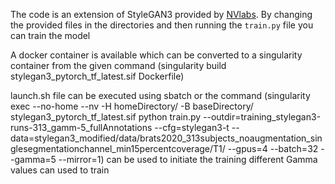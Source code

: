 The code is an extension of StyleGAN3 provided by [NVlabs](https://github.com/NVlabs/stylegan3). By changing the provided files in the directories and then running the `train.py` file you can train the model

A docker container is available which can be converted to a singularity container from the given command (singularity build stylegan3_pytorch_tf_latest.sif Dockerfile)

launch.sh file can be executed using sbatch or the command (singularity exec --no-home --nv -H homeDirectory/  -B baseDirectory/  stylegan3_pytorch_tf_latest.sif python train.py --outdir=training_stylegan3-runs-313_gamm-5_fullAnnotations --cfg=stylegan3-t --data=stylegan3_modified/data/brats2020_313subjects_noaugmentation_singlesegmentationchannel_min15percentcoverage/T1/ --gpus=4 --batch=32 --gamma=5 --mirror=1) can be used to initiate the training 
different Gamma values can used to train
